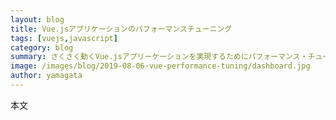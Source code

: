 ```yaml
---
layout: blog
title: Vue.jsアプリケーションのパフォーマンスチューニング
tags: [vuejs,javascript]
category: blog
summary: さくさく動くVue.jsアプリーケーションを実現するためにパフォーマンス・チューニングをしてみよう
image: /images/blog/2019-08-06-vue-performance-tuning/dashboard.jpg
author: yamagata
---
```


本文